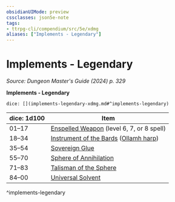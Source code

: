 ```yaml
---
obsidianUIMode: preview
cssclasses: json5e-note
tags:
- ttrpg-cli/compendium/src/5e/xdmg
aliases: ["Implements - Legendary"]
---
```

# Implements - Legendary
*Source: Dungeon Master's Guide (2024) p. 329* 

**Implements - Legendary**

`dice: [](implements-legendary-xdmg.md#^implements-legendary)`

| dice: 1d100 | Item |
|-------------|------|
| 01–17 | [Enspelled Weapon](3-Compendium/items/enspelled-weapon-xdmg.md) (level 6, 7, or 8 spell) |
| 18–34 | [Instrument of the Bards](3-Compendium/items/instrument-of-the-bards-xdmg.md) ([Ollamh harp](3-Compendium/items/instrument-of-the-bards-ollamh-harp-xdmg.md)) |
| 35–54 | [Sovereign Glue](3-Compendium/items/sovereign-glue-xdmg.md) |
| 55–70 | [Sphere of Annihilation](3-Compendium/items/sphere-of-annihilation-xdmg.md) |
| 71–83 | [Talisman of the Sphere](3-Compendium/items/talisman-of-the-sphere-xdmg.md) |
| 84–00 | [Universal Solvent](3-Compendium/items/universal-solvent-xdmg.md) |
^implements-legendary